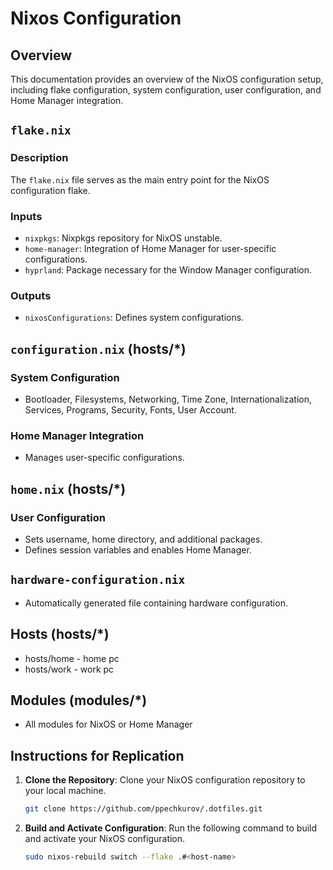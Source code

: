# Nixos Configuration

## Overview

This documentation provides an overview of the NixOS configuration setup, including flake configuration, system configuration, user configuration, and Home Manager integration.

## `flake.nix`

### Description

The `flake.nix` file serves as the main entry point for the NixOS configuration flake.

### Inputs

- `nixpkgs`: Nixpkgs repository for NixOS unstable.
- `home-manager`: Integration of Home Manager for user-specific configurations.
- `hyprland`: Package necessary for the Window Manager configuration.

### Outputs

- `nixosConfigurations`: Defines system configurations.

## `configuration.nix` (hosts/\*)

### System Configuration

- Bootloader, Filesystems, Networking, Time Zone, Internationalization, Services, Programs, Security, Fonts, User Account.

### Home Manager Integration

- Manages user-specific configurations.

## `home.nix` (hosts/\*)

### User Configuration

- Sets username, home directory, and additional packages.
- Defines session variables and enables Home Manager.

## `hardware-configuration.nix`

- Automatically generated file containing hardware configuration.

## Hosts (hosts/\*)

- hosts/home - home pc
- hosts/work - work pc

## Modules (modules/\*)

- All modules for NixOS or Home Manager

## Instructions for Replication

1. **Clone the Repository**: Clone your NixOS configuration repository to your local machine.

   ```bash
   git clone https://github.com/ppechkurov/.dotfiles.git
   ```

2. **Build and Activate Configuration**: Run the following command to build and activate your NixOS configuration.

   ```bash
   sudo nixos-rebuild switch --flake .#<host-name>
   ```

